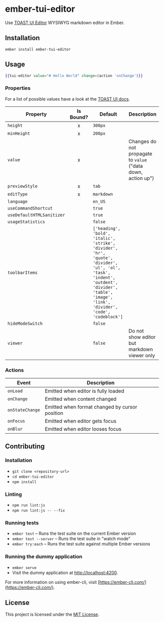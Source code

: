 ember-tui-editor
==============================================================================

Use [TOAST UI Editor](https://github.com/nhnent/tui.editor) WYSIWYG markdown editor in Ember.

Installation
------------------------------------------------------------------------------

```
ember install ember-tui-editor
```


Usage
------------------------------------------------------------------------------

```hbs
{{tui-editor value="# Hello World" change=(action 'onChange')}}
```


### Properties

For a list of possible values have a look at the [TOAST UI docs](https://nhnent.github.io/tui.editor/api/latest/ToastUIEditor.html).

| Property | Is Bound? | Default | Description |
| --- | :---: | --- | --- |
| `height` | x | `300px` |   |
| `minHeight` | x | `200px` |   |
| `value` | x |  | Changes do not propagate to `value` ("data down, action up") |
| `previewStyle` | x | `tab` |   |
| `editType` | x | `markdown` |   |
| `language` |  | `en_US` |   |
| `useCommandShortcut` |   | `true` |   |
| `useDefaultHTMLSanitizer` |   | `true` |   |
| `usageStatistics` |   | `false` |   |
| `toolbarItems` |   | `['heading', 'bold', 'italic', 'strike', 'divider', 'hr', 'quote', 'divider', 'ul', 'ol', 'task', 'indent', 'outdent', 'divider', 'table', 'image', 'link', 'divider', 'code', 'codeblock']` |   |
| `hideModeSwitch` |   | `false` |   |
| `viewer` |   | `false` | Do not show editor but markdown viewer only |


### Actions

| Event | Description |
| --- | --- |
| `onLoad` | Emitted when editor is fully loaded |
| `onChange` | Emitted when content changed |
| `onStateChange` | Emitted when format changed by cursor position |
| `onFocus` | Emitted when editor gets focus |
| `onBlur` | Emitted when editor looses focus |

Contributing
------------------------------------------------------------------------------

### Installation

* `git clone <repository-url>`
* `cd ember-tui-editor`
* `npm install`

### Linting

* `npm run lint:js`
* `npm run lint:js -- --fix`

### Running tests

* `ember test` – Runs the test suite on the current Ember version
* `ember test --server` – Runs the test suite in "watch mode"
* `ember try:each` – Runs the test suite against multiple Ember versions

### Running the dummy application

* `ember serve`
* Visit the dummy application at [http://localhost:4200](http://localhost:4200).

For more information on using ember-cli, visit [https://ember-cli.com/](https://ember-cli.com/).

License
------------------------------------------------------------------------------

This project is licensed under the [MIT License](LICENSE.md).
